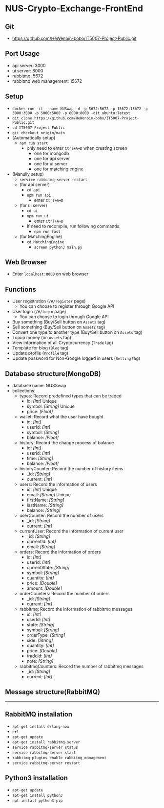 # NUS-Crypto-Exchange-FrontEnd

## Git
* https://github.com/HeWenbin-bobo/IT5007-Project-Public.git

## Port Usage
* api server: 3000
* ui server: 8000
* rabbitmq: 5672
* rabbitmq web management: 15672

## Setup
* ```docker run -it --name NUSwap -d -p 5672:5672 -p 15672:15672 -p 3000:3000 -p 5000:5000 -p 8000:8000 -dit ubuntu:latest```
* ```git clone https://github.com/HeWenbin-bobo/IT5007-Project-Public.git```
* ```cd IT5007-Project-Public```
* ```git checkout origin/main```
* (Automatically setup)
    * ```npm run start```
        * only need to enter ```Ctrl+A+D``` when creating screen
            * one for mongodb
            * one for api server
            * one for ui server
            * one for matching engine
* (Manully setup)
    * ```service rabbitmq-server restart```
    * (for api server)
        * ```cd api```
        * ```npm run api```
            * enter ```Ctrl+A+D```
    * (for ui server)
        * ```cd ui```
        * ```npm run ui```
            * enter ```Ctrl+A+D```
        * If need to recompile, run following commands:
            * ```npm run fast```
    * (for MatchingEngine)
        * ```cd MatchingEngine```
            * ```screen python3 main.py```

## Web Browser
* Enter ```localhost:8000``` on web browser

## Functions
* User registration (```/#/register``` page)
    * You can choose to register through Google API
* User login (```/#/login``` page)
    * You can choose to login through Google API
* Buy something (Buy/Sell button on ```Assets``` tag)
* Sell something (Buy/Sell button on ```Assets``` tag)
* Convert one type to another type (Buy/Sell button on ```Assets``` tag)
* Topup money (on ```Assets``` tag)
* View information of all Cryptocurrency (```Trade``` tag)
* Template for blog (```Blog``` tag)
* Update profile (```Profile``` tag)
* Update password for Non-Google logged in users (```Setting``` tag)

## Database structure(MongoDB)
* database name: NUSSwap
* collections:
    * types: Record predefined types that can be traded
        * id: *[Int]* Unique
        * symbol: *[String]* Unique
        * price: *[Float]*
    * wallet: Record what the user have bought
        * id: *[Int]*
        * userId: *[Int]*
        * symbol: *[String]*
        * balance: *[Float]*
    * history: Record the change process of balance
        * id: *[Int]*
        * userId: *[Int]*
        * time: *[String]*
        * balance: *[Float]*
    * historyCounter: Record the number of history items
        * _id: *[String]*
        * current: *[Int]*
    * users: Record the information of users
        * id: *[Int]* Unique
        * email: *[String]* Unique
        * firstName: *[String]*
        * lastName: *[String]*
        * balance: *[String]*
    * userCounter: Record the number of users
        * _id: *[String]*
        * current: *[Int]*
    * currentUser: Record the information of current user
        * _id: *[String]*
        * currentId: *[Int]*
        * email: *[String]*
    * orders: Record the information of orders
        * id: *[Int]*
        * userId: *[Int]*
        * currentState: *[String]*
        * symbol: *[String]*
        * quantity: *[Int]*
        * price: *[Double]*
        * amount: *[Double]*
    * orderCounters: Record the number of orders
        * _id: *[String]*
        * current: *[Int]*
    * rabbitmq: Record the information of rabbitmq messages
        * id: *[Int]*
        * userId: *[Int]*
        * state: *[String]*
        * symbol: *[String]*
        * orderType: *[String]*
        * side: *[String]*
        * quantity: *[Int]*
        * price: *[Double]*
        * tradeId: *[Int]*
        * note: *[String]*
    * rabbitmqCounters: Record the number of rabbitmq messages
        * _id: *[String]*
        * current: *[Int]*

## Message structure(RabbitMQ)
* ******
  
## RabbitMQ installation
* ```apt-get install erlang-nox```
* ```erl```
* ```apt-get update```
* ```apt-get install rabbitmq-server```
* ```service rabbitmq-server status```
* ```service rabbitmq-server start```
* ```rabbitmq-plugins enable rabbitmq_management```
* ```service rabbitmq-server restart```

## Python3 installation
* ```apt-get update```
* ```apt-get install python3```
* ```apt install python3-pip```